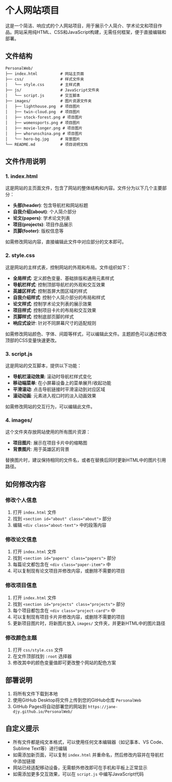 # 个人网站项目

这是一个简洁、响应式的个人网站项目，用于展示个人简介、学术论文和项目作品。网站采用纯HTML、CSS和JavaScript构建，无需任何框架，便于直接编辑和部署。

## 文件结构

```
PersonalWeb/
├── index.html          # 网站主页面
├── css/                # 样式文件夹
│   └── style.css       # 主样式表
├── js/                 # JavaScript文件夹
│   └── script.js       # 交互脚本
├── images/             # 图片资源文件夹
│   ├── lighthouse.png  # 项目图片
│   ├── twin-cloud.png  # 项目图片
│   ├── stock-forest.png # 项目图片
│   ├── womensports.png # 项目图片
│   ├── movie-longer.png # 项目图片
│   ├── whorunschina.png # 项目图片
│   └── hero-bg.jpg     # 背景图片
└── README.md           # 项目说明文档
```

## 文件作用说明

### 1. index.html

这是网站的主页面文件，包含了网站的整体结构和内容。文件分为以下几个主要部分：

- **头部(header)**: 包含导航栏和网站标题
- **自我介绍(about)**: 个人简介部分
- **论文(papers)**: 学术论文列表
- **项目(projects)**: 项目作品展示
- **页脚(footer)**: 版权信息等

如需修改网站内容，直接编辑此文件中对应部分的文本即可。

### 2. style.css

这是网站的主样式表，控制网站的外观和布局。文件组织如下：

- **全局样式**: 定义颜色变量、基础排版和通用元素样式
- **导航栏样式**: 控制顶部导航栏的外观和交互效果
- **英雄区样式**: 控制首屏大图区域的样式
- **自我介绍样式**: 控制个人简介部分的布局和样式
- **论文样式**: 控制学术论文列表的展示效果
- **项目样式**: 控制项目卡片的布局和交互效果
- **页脚样式**: 控制底部页脚的样式
- **响应式设计**: 针对不同屏幕尺寸的适配规则

如需修改网站颜色、字体、间距等样式，可以编辑此文件。主题颜色可以通过修改顶部的CSS变量快速更改。

### 3. script.js

这是网站的交互脚本，提供以下功能：

- **导航栏滚动效果**: 滚动时导航栏样式变化
- **移动端菜单**: 在小屏幕设备上的菜单展开/收起功能
- **平滑滚动**: 点击导航链接时平滑滚动到对应区域
- **滚动动画**: 元素进入视口时的淡入动画效果

如需修改网站的交互行为，可以编辑此文件。

### 4. images/

这个文件夹存放网站使用的所有图片资源：

- **项目图片**: 展示在项目卡片中的缩略图
- **背景图片**: 用于英雄区的背景

替换图片时，建议保持相同的文件名，或者在替换后同时更新HTML中的图片引用路径。

## 如何修改内容

### 修改个人信息

1. 打开 `index.html` 文件
2. 找到 `<section id="about" class="about">` 部分
3. 编辑 `<div class="about-text">` 中的段落内容

### 修改论文信息

1. 打开 `index.html` 文件
2. 找到 `<section id="papers" class="papers">` 部分
3. 每篇论文都包含在 `<div class="paper-item">` 中
4. 可以复制现有论文项目并修改内容，或删除不需要的项目

### 修改项目信息

1. 打开 `index.html` 文件
2. 找到 `<section id="projects" class="projects">` 部分
3. 每个项目都包含在 `<div class="project-card">` 中
4. 可以复制现有项目卡片并修改内容，或删除不需要的项目
5. 更新项目图片时，将新图片放入 `images/` 文件夹，并更新HTML中的图片路径

### 修改颜色主题

1. 打开 `css/style.css` 文件
2. 在文件顶部找到 `:root` 选择器
3. 修改其中的颜色变量值即可更改整个网站的配色方案

## 部署说明

1. 将所有文件下载到本地
2. 使用GitHub Desktop将文件上传到您的GitHub仓库 `PersonalWeb`
3. GitHub Pages将自动部署您的网站到 `https://jane-djy.github.io/PersonalWeb/`

## 自定义提示

- 所有文件都是纯文本格式，可以使用任何文本编辑器（如记事本、VS Code、Sublime Text等）进行编辑
- 如需添加新页面，可以复制 `index.html` 并重命名，然后修改内容并在导航栏中添加链接
- 网站已经适配移动设备，无需额外修改即可在手机和平板上正常显示
- 如需添加更多交互效果，可以在 `script.js` 中编写JavaScript代码
